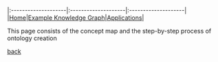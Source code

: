 
|:--------------------|:--------------------|:--------------------|
|[Home](./index.html)|[Example Knowledge Graph](./exampleKG.html)|[Applications](./applications.html)|

This page consists of the concept map and the step-by-step process of ontology creation

[back](./)